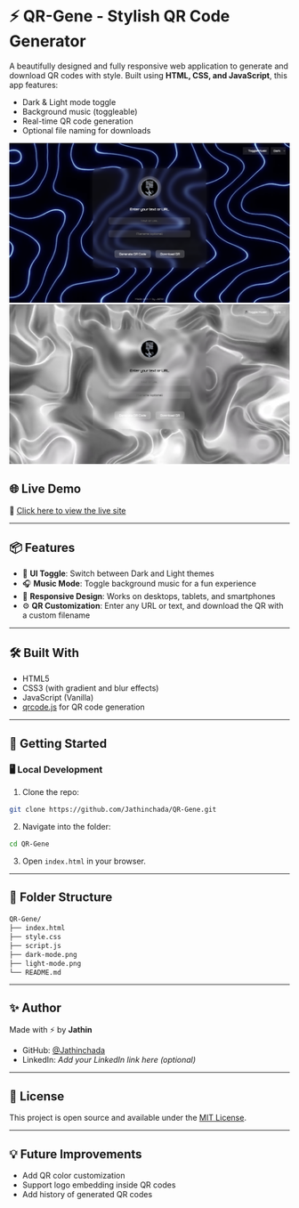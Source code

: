 # ⚡ QR-Gene - Stylish QR Code Generator

A beautifully designed and fully responsive web application to generate and download QR codes with style. Built using **HTML, CSS, and JavaScript**, this app features:

- Dark & Light mode toggle
- Background music (toggleable)
- Real-time QR code generation
- Optional file naming for downloads

![Dark Mode Screenshot](screenshots/dark-mode.png)
![Light Mode Screenshot](screenshots/light-mode.png)

## 🌐 Live Demo

🚀 [Click here to view the live site](https://jathinchada.github.io/QR-Gene/)

---

## 📦 Features

- 🎨 **UI Toggle**: Switch between Dark and Light themes
- 🎧 **Music Mode**: Toggle background music for a fun experience
- 📱 **Responsive Design**: Works on desktops, tablets, and smartphones
- ⚙️ **QR Customization**: Enter any URL or text, and download the QR with a custom filename

---

## 🛠️ Built With

- HTML5
- CSS3 (with gradient and blur effects)
- JavaScript (Vanilla)
- [qrcode.js](https://davidshimjs.github.io/qrcodejs/) for QR code generation

---

## 🚀 Getting Started

### 🖥️ Local Development

1. Clone the repo:

```bash
git clone https://github.com/Jathinchada/QR-Gene.git
````

2. Navigate into the folder:

```bash
cd QR-Gene
```

3. Open `index.html` in your browser.

---

## 📁 Folder Structure

```
QR-Gene/
├── index.html
├── style.css
├── script.js
├── dark-mode.png
├── light-mode.png
└── README.md
```

---

## ✨ Author

Made with ⚡ by **Jathin**

* GitHub: [@Jathinchada](https://github.com/Jathinchada)
* LinkedIn: *Add your LinkedIn link here (optional)*

---

## 📜 License

This project is open source and available under the [MIT License](LICENSE).

---

## 💡 Future Improvements

* Add QR color customization
* Support logo embedding inside QR codes
* Add history of generated QR codes


